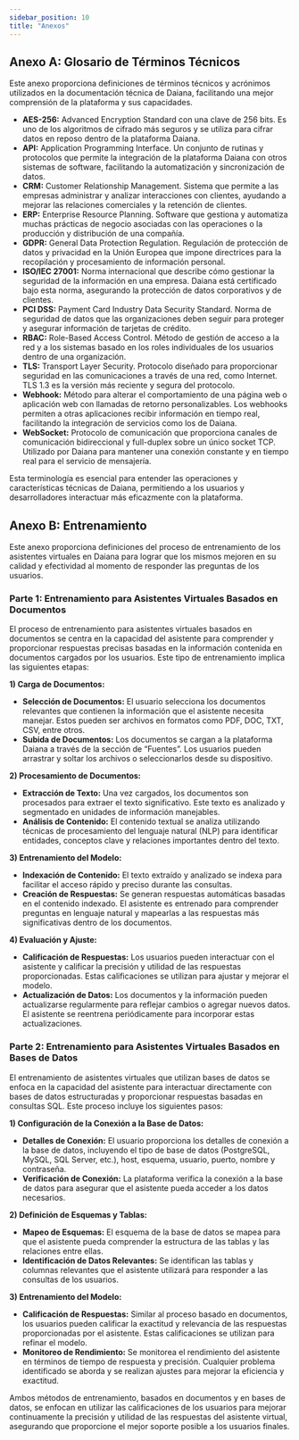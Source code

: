 ```yaml
---
sidebar_position: 10
title: "Anexos"
---
```


## Anexo A: Glosario de Términos Técnicos

Este anexo proporciona definiciones de términos técnicos y acrónimos utilizados en la documentación técnica de Daiana, facilitando una mejor comprensión de la plataforma y sus capacidades.

-   **AES-256:** Advanced Encryption Standard con una clave de 256 bits. Es uno de los algoritmos de cifrado más seguros y se utiliza para cifrar datos en reposo dentro de la plataforma Daiana.
-   **API:** Application Programming Interface. Un conjunto de rutinas y protocolos que permite la integración de la plataforma Daiana con otros sistemas de software, facilitando la automatización y sincronización de datos.
-   **CRM:** Customer Relationship Management. Sistema que permite a las empresas administrar y analizar interacciones con clientes, ayudando a mejorar las relaciones comerciales y la retención de clientes.
-   **ERP:** Enterprise Resource Planning. Software que gestiona y automatiza muchas prácticas de negocio asociadas con las operaciones o la producción y distribución de una compañía.
-   **GDPR:** General Data Protection Regulation. Regulación de protección de datos y privacidad en la Unión Europea que impone directrices para la recopilación y procesamiento de información personal.
-   **ISO/IEC 27001:** Norma internacional que describe cómo gestionar la seguridad de la información en una empresa. Daiana está certificado bajo esta norma, asegurando la protección de datos corporativos y de clientes.
-   **PCI DSS:** Payment Card Industry Data Security Standard. Norma de seguridad de datos que las organizaciones deben seguir para proteger y asegurar información de tarjetas de crédito.
-   **RBAC:** Role-Based Access Control. Método de gestión de acceso a la red y a los sistemas basado en los roles individuales de los usuarios dentro de una organización.
-   **TLS:** Transport Layer Security. Protocolo diseñado para proporcionar seguridad en las comunicaciones a través de una red, como Internet. TLS 1.3 es la versión más reciente y segura del protocolo.
-   **Webhook:** Método para alterar el comportamiento de una página web o aplicación web con llamadas de retorno personalizables. Los webhooks permiten a otras aplicaciones recibir información en tiempo real, facilitando la integración de servicios como los de Daiana.
-   **WebSocket:** Protocolo de comunicación que proporciona canales de comunicación bidireccional y full-duplex sobre un único socket TCP. Utilizado por Daiana para mantener una conexión constante y en tiempo real para el servicio de mensajería.

Esta terminología es esencial para entender las operaciones y características técnicas de Daiana, permitiendo a los usuarios y desarrolladores interactuar más eficazmente con la plataforma.

## Anexo B: Entrenamiento

Este anexo proporciona definiciones del proceso de entrenamiento de los asistentes virtuales en Daiana para lograr que los mismos mejoren en su calidad y efectividad al momento de responder las preguntas de los usuarios.

### Parte 1: Entrenamiento para Asistentes Virtuales Basados en Documentos

El proceso de entrenamiento para asistentes virtuales basados en documentos se centra en la capacidad del asistente para comprender y proporcionar respuestas precisas basadas en la información contenida en documentos cargados por los usuarios. Este tipo de entrenamiento implica las siguientes etapas:

**1) Carga de Documentos:**

-   **Selección de Documentos:** El usuario selecciona los documentos relevantes que contienen la información que el asistente necesita manejar. Estos pueden ser archivos en formatos como PDF, DOC, TXT, CSV, entre otros.
-   **Subida de Documentos:** Los documentos se cargan a la plataforma Daiana a través de la sección de “Fuentes”. Los usuarios pueden arrastrar y soltar los archivos o seleccionarlos desde su dispositivo.

**2) Procesamiento de Documentos:**

-   **Extracción de Texto:** Una vez cargados, los documentos son procesados para extraer el texto significativo. Este texto es analizado y segmentado en unidades de información manejables.
-   **Análisis de Contenido:** El contenido textual se analiza utilizando técnicas de procesamiento del lenguaje natural (NLP) para identificar entidades, conceptos clave y relaciones importantes dentro del texto.

**3) Entrenamiento del Modelo:**

-   **Indexación de Contenido:** El texto extraído y analizado se indexa para facilitar el acceso rápido y preciso durante las consultas.
-   **Creación de Respuestas:** Se generan respuestas automáticas basadas en el contenido indexado. El asistente es entrenado para comprender preguntas en lenguaje natural y mapearlas a las respuestas más significativas dentro de los documentos.

**4) Evaluación y Ajuste:**

-   **Calificación de Respuestas:** Los usuarios pueden interactuar con el asistente y calificar la precisión y utilidad de las respuestas proporcionadas. Estas calificaciones se utilizan para ajustar y mejorar el modelo.
-   **Actualización de Datos:** Los documentos y la información pueden actualizarse regularmente para reflejar cambios o agregar nuevos datos. El asistente se reentrena periódicamente para incorporar estas actualizaciones.

### Parte 2: Entrenamiento para Asistentes Virtuales Basados en Bases de Datos

El entrenamiento de asistentes virtuales que utilizan bases de datos se enfoca en la capacidad del asistente para interactuar directamente con bases de datos estructuradas y proporcionar respuestas basadas en consultas SQL. Este proceso incluye los siguientes pasos:

**1) Configuración de la Conexión a la Base de Datos:**

-   **Detalles de Conexión:** El usuario proporciona los detalles de conexión a la base de datos, incluyendo el tipo de base de datos (PostgreSQL, MySQL, SQL Server, etc.), host, esquema, usuario, puerto, nombre y contraseña.
-   **Verificación de Conexión:** La plataforma verifica la conexión a la base de datos para asegurar que el asistente pueda acceder a los datos necesarios.

**2) Definición de Esquemas y Tablas:**

-   **Mapeo de Esquemas:** El esquema de la base de datos se mapea para que el asistente pueda comprender la estructura de las tablas y las relaciones entre ellas.
-   **Identificación de Datos Relevantes:** Se identifican las tablas y columnas relevantes que el asistente utilizará para responder a las consultas de los usuarios.

**3) Entrenamiento del Modelo:**

-   **Calificación de Respuestas:** Similar al proceso basado en documentos, los usuarios pueden calificar la exactitud y relevancia de las respuestas proporcionadas por el asistente. Estas calificaciones se utilizan para refinar el modelo.
-   **Monitoreo de Rendimiento:** Se monitorea el rendimiento del asistente en términos de tiempo de respuesta y precisión. Cualquier problema identificado se aborda y se realizan ajustes para mejorar la eficiencia y exactitud.

Ambos métodos de entrenamiento, basados en documentos y en bases de datos, se enfocan en utilizar las calificaciones de los usuarios para mejorar continuamente la precisión y utilidad de las respuestas del asistente virtual, asegurando que proporcione el mejor soporte posible a los usuarios finales.
